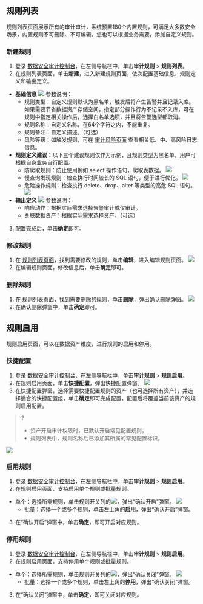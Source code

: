 ## 规则列表

规则列表页面展示所有的审计审计，系统预置180个内置规则，可满足大多数安全场景，内置规则不可删除、不可编辑。您也可以根据业务需要，添加自定义规则。

### 新建规则
1. 登录 [数据安全审计控制台](https://console.cloud.tencent.com/dsaudit)，在左侧导航栏中，单击**审计规则** > **规则列表**。
2. 在规则列表页面，单击**新建**，进入新建规则页面，依次配置基础信息、规则定义和输出定义。
  - **基础信息**
  ![](https://qcloudimg.tencent-cloud.cn/raw/0ab36b33a895f4d1f338e9dd64ae98f0.png)
	参数说明：
	 -  规则类型：自定义规则默认为黑名单，触发后将产生告警并且记录入库。如果需要节省数据资产存储空间，指定部分操作行为不记录不入库，可在规则中指定相关操作后，选择白名单选项，并且将告警选型都取消。
	 -  规则名称：自定义名称，在64个字符之内，不能重复。
	 -  规则备注：自定义描述。（可选）
	 -  风险等级：如触发规则，可在 [审计风险页面](https://console.cloud.tencent.com/dsaudit/risk) 查看相关低、中、高风险日志信息。
 - **规则定义建议**：以下三个建议规则仅作为示例，且规则类型为黑名单，用户可根据自身业务自行配置。
    - 防爬取规则：防止使用例如 select 操作语句，爬取表数据。
![](https://qcloudimg.tencent-cloud.cn/raw/e8d3aecc0f3d5b219672652e13b479b9.png)
    - 慢查询发现规则：检查执行时间较长的 SQL 语句，便于进行优化。
![](https://qcloudimg.tencent-cloud.cn/raw/f14fd32007f7ac0474378eaba1594735.png)
    - 危险操作规则：检查执行 delete、drop、alter 等类型的高危 SQL 语句。
![](https://qcloudimg.tencent-cloud.cn/raw/09ce916e44d709d35bd92318daccda86.png)
 - **输出定义**
 ![](https://qcloudimg.tencent-cloud.cn/raw/c1d74b1df3dbc6c51e4d362c5f417d03.png)
参数说明：
    - 响应动作：根据实际需求选择告警审计或仅审计。
    - 关联数据资产：根据实际需求选择资产。（可选）
3. 配置完成后，单击**确定**即可。

### 修改规则
1. 在 [规则列表页面](https://console.cloud.tencent.com/dsaudit/rule)，找到需要修改的规则，单击**编辑**，进入编辑规则页面。
![](https://qcloudimg.tencent-cloud.cn/raw/2921d6be83ef0b1d94bf81bbb8dbf99d.png)
2. 在编辑规则页面，修改信息后，单击**确定**即可。

### 删除规则
1. 在 [规则列表页面](https://console.cloud.tencent.com/dsaudit/rule)，找到需要删除的规则，单击**删除**，弹出确认删除弹窗。
![](https://qcloudimg.tencent-cloud.cn/raw/f1398c2863006059864e31d719bce717.png)
2. 在确认删除弹窗中，单击**确定**即可。

## 规则启用
规则启用页面，可以在数据资产维度，进行规则的启用和停用。

### 快捷配置
1. 登录 [数据安全审计控制台](https://console.cloud.tencent.com/dsaudit)，在左侧导航栏中，单击**审计规则** > **规则启用**。
2. 在规则启用页面，单击**快捷配置**，弹出快捷配置弹窗。
![](https://qcloudimg.tencent-cloud.cn/raw/6fbc12369067b3f5e43d5186213df319.png)
3. 在快捷配置弹窗，选择需要快捷配置规则的资产（也可选择所有资产），并选择适合的快捷配置组，单击**确定**即可完成配置，配置后将覆盖当前该资产的规则启用配置。
>?
>- 资产开启审计权限时，已默认开启常见配置规则。
>- 规则列表中，规则名称后已添加其所属的常见配置标识。
>
![](https://qcloudimg.tencent-cloud.cn/raw/01f42b9d34c95db7527bf9d30d7728ad.png)

### 启用规则
1. 登录 [数据安全审计控制台](https://console.cloud.tencent.com/dsaudit)，在左侧导航栏中，单击**审计规则** > **规则启用**。
2. 在规则启用页面，支持启用单个规则或批量规则。
  - 单个：选择所需规则，单击规则开关列的![](https://qcloudimg.tencent-cloud.cn/raw/3b7163017788dc75b264f5c1005f7f3b.png)，弹出“确认开启”弹窗。
  ![](https://qcloudimg.tencent-cloud.cn/raw/7dfc76e1f17468117f43459c317a2cab.png)
	 - 批量：选择一个或多个规则，单击左上角的**启用**，弹出“确认开启”弹窗。
3. 在“确认开启”弹窗中，单击**确定**，即可开启对应规则。

### 停用规则
1. 登录 [数据安全审计控制台](https://console.cloud.tencent.com/dsaudit)，在左侧导航栏中，单击**审计规则** > **规则启用**。
2. 在规则启用页面，支持停用单个规则或批量规则。
  - 单个：选择所需规则，单击规则开关列的![](https://qcloudimg.tencent-cloud.cn/raw/5390d3cf86dc393417e55254bcf91200.png)，弹出“确认关闭”弹窗。
  ![](https://qcloudimg.tencent-cloud.cn/raw/7dfc76e1f17468117f43459c317a2cab.png)
	 - 批量：选择一个或多个规则，单击左上角的**停用**，弹出“确认关闭”弹窗。
3. 在“确认关闭”弹窗中，单击**确定**，即可关闭对应规则。
